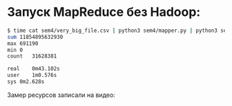 # Запуск MapReduce без Hadoop:

```bash
$ time cat sem4/very_big_file.csv | python3 sem4/mapper.py | python3 sem4/reducer.py
sum	11854895632930
max	691190
min	0
count	31628381

real	0m43.102s
user	1m0.576s
sys	0m2.628s
```

Замер ресурсов записали на видео: 
